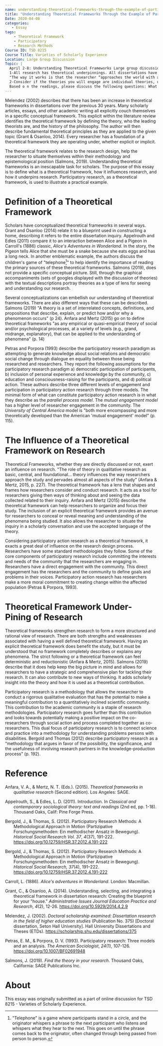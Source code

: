 ```yaml
---
name: understanding-theoretical-frameworks-through-the-example-of-participatory-research.md
title: "Understanding Theoretical Frameworks Through the Example of Participatory Research"
Date: 2020-04-08  
categories:
   - Essay
tags:
    - Theoretical Framework
    - Participatory
    - Research Methods
Course ID: TSD 8215  
Course Title: Varieties of Scholarly Experience  
Location: Large Group Discussion  
Topic: | 
  April 2-8: Understanding Theoretical Frameworks Large group discussion of readings  
  1-All research has theoretical underpinnings. All dissertations have a theoretical framework. This includes both qualitative and theoretical dissertations. Even the research paradigms we covered in the previous module have "theoretical assumptions about the research process and the appropriate approach to systematic inquiry (methodology)" (Chilisa, 2012, p. 20).  
  "The way it works is that the researcher “approaches the world with a set of ideas, a framework (theory, ontology) that specifies a set of questions (epistemology) that they then examines in specific ways (methodology, analysis). This is a clear linking of theory to methodologies; it also suggests, however, that the study is widely affected by the linkage." (Anfara and Mertz, p. 9).  
  2-Consider if the theories you will engage are individual theories, organizational theories, group theories, and social theories and if they are grand, midrange or explanatory).  
  Based o n the readings, please discuss the following questions: What is a theoretical framework? How does a theoretical framework, guide, direct, and influence a research study? How does theory underpin research? What stood out for you from the readings?  
---
```


Melendez (2002) describes that there has been an increase in theoretical frameworks in dissertations over the previous 30 years. Many scholarly articles, essays, and other academic writing all explicitly couch themselves in a specific conceptual framework. This explicit within the literature review identifies the theoretical framework by defining the theory, who the leading theorists are, and the history of the philosophy. The author will then describe fundamental theoretical principles as they are applied to the given topic (Grant & Osanloo, 2014). Every researcher has a foundation of a theoretical framework they are operating under, whether explicit or implicit. 

The theoretical framework relates to the research design, help the researcher to situate themselves within their methodology and epistemological position (Salmons, 2019). Understanding theoretical frameworks is an inescapable task for scholars. The purpose of this essay is to define what is a theoretical framework, how it influences research, and how it underpins research. Participatory research, as a theoretical framework, is used to illustrate a practical example.

# Definition of a Theoretical Framework

Scholars have conceptualized theoretical frameworks in several ways. Grant and Osanloo (2014) relate it to a blueprint used in constructing a home, describing it refers to the entire dissertation inquiry. Appelrouth and Edles (2011) compare it to an interaction between Alice and a Pigeon in Carroll's (1886) classic, _Alice's Adventures in Wonderland_. In the story, the Pigeon tells Alice that she must be a snake because she eats eggs and has a long neck. In another emblematic example, the authors discuss the children's game of "telephone[^1]" to help identify the importance of reading the primary sources of these theoretical frameworks. Salmons (2019), does not provide a specific conceptual picture. Still, through the graphical accompaniments (sets of googles displayed with the discussion of theories) with the textual descriptions portray theories as a type of lens for seeing and understanding our research. 

[^1]: "Telephone" is a game where participants stand in a circle, and the originator whispers a phrase to the next participant who listens and whispers what they hear to the next. This goes on until the phrase comes back to the originator, often changed through being passed from person to person.

Several conceptualizations can embellish our understanding of theoretical frameworks. There are also different ways that these can be described. Salmons (2019) "A theory is a set of interrelated concepts, definitions, and propositions that describe, explain, or predict how and/or why a phenomenon occurs" (p 24). Anfara and Mertz (2015) go on to define theoretical frameworks "as any empirical or quasi-empirical theory of social and/or psychological processes, at a variety of levels (e.g., grand, midrange, explanatory), that can be applied to the understanding of phenomena" (p. 14)

Petras and Porpora (1993) describe the participatory research paradigm as attempting to generate knowledge about social relations and democratic social change through dialogue en equality between those being researched and researchers. They report the following assumptions for the participatory research paradigm a) democratic participation of participants, b) inclusion of personal experience and knowledge by the community, c) education and consciousness-raising for the participants, and d) political action. These authors describe three different levels of engagement and participation in participatory action research through three models. The minimal form of what can constitute participatory action research is in what they describe as the _parallel process model_. The _mutual engagement model_ has a higher level of researcher engagement in the community. The _University of Central America_ model is "both more encompassing and more theoretically developed than the American 'mutual engagement' model" (p. 115).

# The Influence of a Theoretical Framework on Research

Theoretical Frameworks, whether they are directly discussed or not, exert an influence on research. "The role of theory in qualitative research as basic, central, and foundational... theory influences the way researchers approach the study and pervades almost all aspects of the study" (Anfara & Mertz, 2015, p. 227). The theoretical framework has a lens that shapes and frames how researchers consider and conduct research. It acts as a tool for researchers giving then ways of thinking about and seeing the data collected related to their inquiry. Anfara and Mertz (2015) describe the theoretical framework can help researchers to organize and focus their study. The inclusion of an explicit theoretical framework provides an avenue for researchers to conceal or reveal meaning and understanding of the phenomena being studied. It also allows the researcher to situate the inquiry in a scholarly conversation and use the accepted language of the theory.

Considering participatory action research as a theoretical framework, it exacts a great deal of influence on the research design process. Researchers have some standard methodologies they follow. Some of the core components of participatory research include committing the interests and needs of the community that the researchers are engaging in. Researchers have a direct engagement with the community. This direct engagement has the researchers and the community to define goals and problems in their voices. Participatory action research has researchers make a more moral commitment to creating change within the affected population (Petras & Porpora, 1993).

# Theoretical Framework Under-Pining of Research

Theoretical frameworks strengthen research to form a more structured and rational view of research. There are both strengths and weaknesses associated with having a well defined theoretical framework. Having an explicit theoretical framework does benefit the study, but it must be understood that no framework completely describes or explains any phenomena. The strict following or a theoretical framework can feel deterministic and reductionistic (Anfara & Mertz, 2015). Salmons (2019) describe that it does help keep the big picture in mind and allows for researchers to have a strategic and comprehensive plan for tackling their research. It can also contribute to new ways of thinking. It adds scholarly insight into the theory and how it is used as a theoretical contribution.

Participatory research is a methodology that allows the researcher to conduct a rigorous qualitative evaluation that has the potential to make a meaningful contribution to a quantitatively inclined scientific community. This contribution to the academic community is a staple of research methodologies. Participatory research goes further than this contribution and looks towards potentially making a positive impact on the co-researchers through social action and process completed together as co-researchers. This dual focus of participatory research is to connect science and practice into a methodology for understanding problems persons with disabilities. Bergold and Thomas (2012) describe participatory research as a “methodology that argues in favor of the possibility, the significance, and the usefulness of involving research partners in the knowledge-production process” (p. 192).

# Reference

<div style="margin: 0 0 0 2em; text-indent: -2em;" markdown="1">

Anfara, V. A., & Mertz, N. T. (Eds.). (2015). _Theoretical frameworks in qualitative research_ (Second edition). Los Angeles: SAGE.

Appelrouth, S., & Edles, L. D. (2011). Introduction. In _Classical and contemporary sociological theory: text and readings_ (2nd ed, pp. 1-18). Thousand Oaks, Calif: Pine Forge Press.

Bergold, J., & Thomas, S. (2012). Participatory Research Methods: A Methodological Approach in Motion (Partizipative Forschungsmethoden: Ein methodischer Ansatz in Bewegung). _Historical Social Research Vol. 37_, _4_(37), 191-222\. https://doi.org/10.12759/HSR.37.2012.4.191-222

Bergold, J., & Thomas, S. (2012). Participatory Research Methods: A Methodological Approach in Motion (Partizipative Forschungsmethoden: Ein methodischer Ansatz in Bewegung). _Historical Social Research, 37_(4), 191–222. https://doi.org/10.12759/HSR.37.2012.4.191-222

Carroll, L. (1886). _Alice's adventures in Wonderland_. London: Macmillan.

Grant, C., & Osanloo, A. (2014). Understanding, selecting, and integrating a theoretical framework in dissertation research: Creating the blueprint for your "house." _Administrative Issues Journal Education Practice and Research_, _4_(2), 12-26\. https://doi.org/10.5929/2014.4.2.9

Melendez, J. (2002). _Doctoral scholarship examined: Dissertation research in the field of higher education studies_ (Publication No. 375) [Doctoral dissertation, Seton Hall University]. Hall University Dissertations and Theses (ETDs). https://scholarship.shu.edu/dissertations/375

Petras, E. M., & Porpora, D. V. (1993). Participatory research: Three models and an analysis. _The American Sociologist_, _24_(1), 107-126\. https://doi.org/10.1007/BF02691948

Salmons, J. (2019). _Find the theory in your research_. Thousand Oaks, California: SAGE Publications Inc.

</div> 

# About

This essay was originally submitted as a part of online discussion for TSD 8215 - Varieties of Scholarly Experience. 